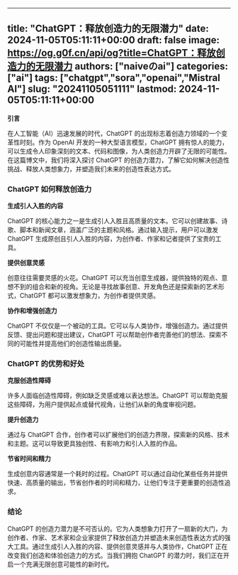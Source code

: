 
---
title: "ChatGPT：释放创造力的无限潜力"
date: 2024-11-05T05:11:11+00:00
draft: false
image: https://og.g0f.cn/api/og?title=ChatGPT：释放创造力的无限潜力
authors: ["naiveのai"]
categories: ["ai"]
tags: ["chatgpt","sora","openai","Mistral AI"]
slug: "20241105051111"
lastmod: 2024-11-05T05:11:11+00:00
---
**引言**

在人工智能（AI）迅速发展的时代，ChatGPT 的出现标志着创造力领域的一个变革性时刻。作为 OpenAI 开发的一种大型语言模型，ChatGPT 拥有惊人的能力，可以生成令人印象深刻的文本、代码和图像，为人类创造力开辟了无限的可能性。在这篇博文中，我们将深入探讨 ChatGPT 的创造力潜力，了解它如何解决创造性挑战、释放人类想象力，并塑造我们未来的创造性表达方式。

### ChatGPT 如何释放创造力

**生成引人入胜的内容**

ChatGPT 的核心能力之一是生成引人入胜且高质量的文本。它可以创建故事、诗歌、脚本和新闻文章，涵盖广泛的主题和风格。通过输入提示，用户可以激发 ChatGPT 生成原创且引人入胜的内容，为创作者、作家和记者提供了宝贵的工具。

**提供创意灵感**

创意往往需要灵感的火花。ChatGPT 可以充当创意生成器，提供独特的观点、意想不到的组合和新的视角。无论是寻找故事创意、开发角色还是探索新的艺术形式，ChatGPT 都可以激发想象力，为创作者提供灵感。

**协作和增强创造力**

ChatGPT 不仅仅是一个被动的工具。它可以与人类协作，增强创造力。通过提供反馈、提出问题和提出建议，ChatGPT 可以帮助创作者完善他们的想法、探索不同的可能性并提高他们的创造性输出质量。

### ChatGPT 的优势和好处

**克服创造性障碍**

许多人面临创造性障碍，例如缺乏灵感或难以表达想法。ChatGPT 可以帮助克服这些障碍，为用户提供起点或替代视角，让他们从新的角度审视问题。

**提升创造力**

通过与 ChatGPT 合作，创作者可以扩展他们的创造力界限，探索新的风格、技术和主题。这可以导致更具独创性、有影响力和引人入胜的作品。

**节省时间和精力**

生成创意内容通常是一个耗时的过程。ChatGPT 可以通过自动化某些任务并提供快速、高质量的输出，节省创作者的时间和精力，让他们专注于更重要的创造性追求。

### 结论

ChatGPT 的创造力潜力是不可否认的。它为人类想象力打开了一扇新的大门，为创作者、作家、艺术家和企业家提供了释放创造力并塑造未来创造性表达方式的强大工具。通过生成引人入胜的内容、提供创意灵感并与人类协作，ChatGPT 正在改变我们创造和体验创造力的方式。当我们拥抱 ChatGPT 的潜力时，我们正在开启一个充满无限创意可能性的新时代。